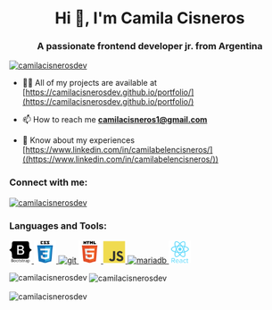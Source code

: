 <h1 align="center">Hi 👋, I'm Camila Cisneros</h1>
<h3 align="center">A passionate frontend developer jr. from Argentina</h3>

<p align="left"> <a href="https://github.com/ryo-ma/github-profile-trophy"><img src="https://github-profile-trophy.vercel.app/?username=camilacisnerosdev" alt="camilacisnerosdev" /></a> </p>

- 👨‍💻 All of my projects are available at [https://camilacisnerosdev.github.io/portfolio/](https://camilacisnerosdev.github.io/portfolio/)

- 📫 How to reach me **camilacisneros1@gmail.com**

- 📄 Know about my experiences [https://www.linkedin.com/in/camilabelencisneros/]((https://www.linkedin.com/in/camilabelencisneros/))

<h3 align="left">Connect with me:</h3>
<p align="left">
<a href="https://linkedin.com/in/camilacisnerosdev" target="blank"><img align="center" src="https://raw.githubusercontent.com/rahuldkjain/github-profile-readme-generator/master/src/images/icons/Social/linked-in-alt.svg" alt="camilacisnerosdev" height="30" width="40" /></a>
</p>

<h3 align="left">Languages and Tools:</h3>
<p align="left"> <a href="https://getbootstrap.com" target="_blank" rel="noreferrer"> <img src="https://raw.githubusercontent.com/devicons/devicon/master/icons/bootstrap/bootstrap-plain-wordmark.svg" alt="bootstrap" width="40" height="40"/> </a> <a href="https://www.w3schools.com/css/" target="_blank" rel="noreferrer"> <img src="https://raw.githubusercontent.com/devicons/devicon/master/icons/css3/css3-original-wordmark.svg" alt="css3" width="40" height="40"/> </a> <a href="https://git-scm.com/" target="_blank" rel="noreferrer"> <img src="https://www.vectorlogo.zone/logos/git-scm/git-scm-icon.svg" alt="git" width="40" height="40"/> </a> <a href="https://www.w3.org/html/" target="_blank" rel="noreferrer"> <img src="https://raw.githubusercontent.com/devicons/devicon/master/icons/html5/html5-original-wordmark.svg" alt="html5" width="40" height="40"/> </a> <a href="https://developer.mozilla.org/en-US/docs/Web/JavaScript" target="_blank" rel="noreferrer"> <img src="https://raw.githubusercontent.com/devicons/devicon/master/icons/javascript/javascript-original.svg" alt="javascript" width="40" height="40"/> </a> <a href="https://mariadb.org/" target="_blank" rel="noreferrer"> <img src="https://www.vectorlogo.zone/logos/mariadb/mariadb-icon.svg" alt="mariadb" width="40" height="40"/> </a> <a href="https://reactjs.org/" target="_blank" rel="noreferrer"> <img src="https://raw.githubusercontent.com/devicons/devicon/master/icons/react/react-original-wordmark.svg" alt="react" width="40" height="40"/> </a> </p>

<p><img align="left" src="https://github-readme-stats.vercel.app/api/top-langs?username=camilacisnerosdev&show_icons=true&locale=en&layout=compact" alt="camilacisnerosdev" /></p>

<p>&nbsp;<img align="center" src="https://github-readme-stats.vercel.app/api?username=camilacisnerosdev&show_icons=true&locale=en" alt="camilacisnerosdev" /></p>

<p><img align="center" src="https://github-readme-streak-stats.herokuapp.com/?user=camilacisnerosdev&" alt="camilacisnerosdev" /></p>




